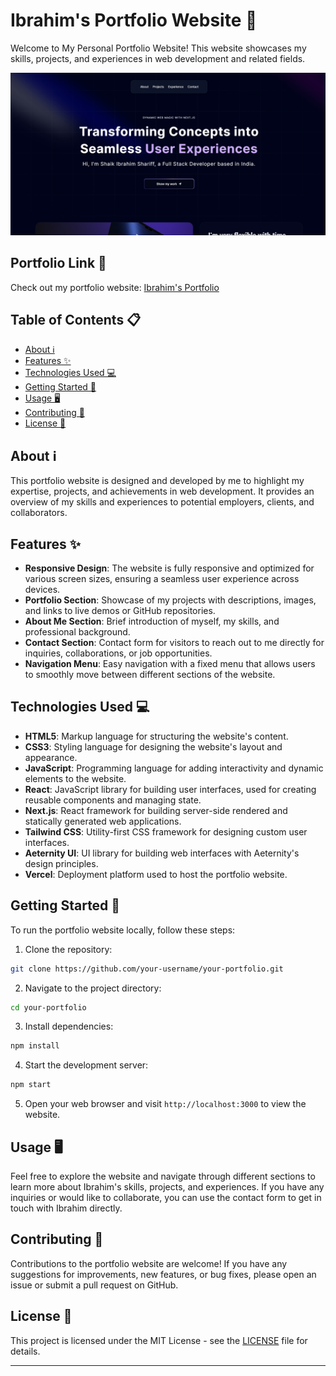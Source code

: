 # Ibrahim's Portfolio Website 🚀

Welcome to My Personal Portfolio Website! This website showcases my skills, projects, and experiences in web development and related fields.

![Portfolio Website Screenshot](Portfolio.png)

## Portfolio Link 🔗

Check out my portfolio website: [Ibrahim's Portfolio](https://ibrahim-web-portfolio.vercel.app/)

## Table of Contents 📋

- [About ℹ️](#about)
- [Features ✨](#features)
- [Technologies Used 💻](#technologies-used)
- [Getting Started 🚀](#getting-started)
- [Usage 🖥️](#usage)
- [Contributing 🤝](#contributing)
- [License 📝](#license)

## About ℹ️

This portfolio website is designed and developed by me to highlight my expertise, projects, and achievements in web development. It provides an overview of my skills and experiences to potential employers, clients, and collaborators.

## Features ✨

- **Responsive Design**: The website is fully responsive and optimized for various screen sizes, ensuring a seamless user experience across devices.
- **Portfolio Section**: Showcase of my projects with descriptions, images, and links to live demos or GitHub repositories.
- **About Me Section**: Brief introduction of myself, my skills, and professional background.
- **Contact Section**: Contact form for visitors to reach out to me directly for inquiries, collaborations, or job opportunities.
- **Navigation Menu**: Easy navigation with a fixed menu that allows users to smoothly move between different sections of the website.

## Technologies Used 💻

- **HTML5**: Markup language for structuring the website's content.
- **CSS3**: Styling language for designing the website's layout and appearance.
- **JavaScript**: Programming language for adding interactivity and dynamic elements to the website.
- **React**: JavaScript library for building user interfaces, used for creating reusable components and managing state.
- **Next.js**: React framework for building server-side rendered and statically generated web applications.
- **Tailwind CSS**: Utility-first CSS framework for designing custom user interfaces.
- **Aeternity UI**: UI library for building web interfaces with Aeternity's design principles.
- **Vercel**: Deployment platform used to host the portfolio website.

## Getting Started 🚀

To run the portfolio website locally, follow these steps:

1. Clone the repository:

```bash
git clone https://github.com/your-username/your-portfolio.git
```

2. Navigate to the project directory:

```bash
cd your-portfolio
```

3. Install dependencies:

```bash
npm install
```

4. Start the development server:

```bash
npm start
```

5. Open your web browser and visit `http://localhost:3000` to view the website.

## Usage 🖥️

Feel free to explore the website and navigate through different sections to learn more about Ibrahim's skills, projects, and experiences. If you have any inquiries or would like to collaborate, you can use the contact form to get in touch with Ibrahim directly.

## Contributing 🤝

Contributions to the portfolio website are welcome! If you have any suggestions for improvements, new features, or bug fixes, please open an issue or submit a pull request on GitHub.

## License 📝

This project is licensed under the MIT License - see the [LICENSE](LICENSE) file for details.

---

